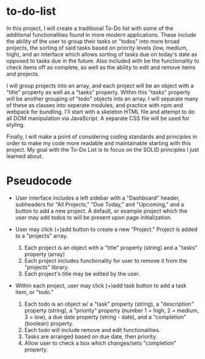 # to-do-list

In this project, I will create a traditional To-Do list with some of the additional functionalities found in more modern applications. These include the ability of the user to group their tasks or "todos" into more broad projects, the sorting of said tasks based on priority levels (low, medium, high), and an interface which allows sorting of tasks due on today's date as opposed to tasks due in the future. Also included with be the functionality to check items off as complete, as well as the ability to edit and remove items and projects.

I will group projects into an array, and each project will be an object with a "title" property as well as a "tasks" property. Within this "tasks" property will be another grouping of "todo" objects into an array. I will separate many of these as classes into seperate modules, and practice with npm and webpack for bundling. I'll start with a skeleton HTML file and attempt to do all DOM manipulation via JavaScript. A separate CSS file will be used for styling.

Finally, I will make a point of considering coding standards and principles in order to make my code more readable and maintainable starting with this project. My goal with the To-Do List is to focus on the SOLID principles I just learned about.


# Pseudocode

* User interface includes a left sidebar with a "Dashboard" header, subheaders for "All Projects," "Due Today," and "Upcoming," and a button to add a new project. A default, or example project which the user may add todos to will be present upon page initialization.

*   User may click (+)add button to create a new "Project." Project is added to a "projects" array.
    1. Each project is an object with a "title" property (string) and a "tasks" property (array)
    2. Each project includes functionality for user to remove it from the "projects" library.
    3. Each project's title may be edited by the user.

*   Within each project, user may click (+)add task button to add a task item, or "todo."
    1. Each todo is an object w/ a "task" property (string), a "description" property (string), a "priority" property (number 1 = high, 2 = medium, 3 = low), a due date property (string - date), and a "completion" (boolean) property.
    2. Each todo will include remove and edit functionalities.
    3. Tasks are arranged based on due date, then priority.
    4. Allow user to check a box which changes/sets "completion" property.